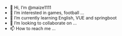 - 👋 Hi, I’m @maize1111
- 👀 I’m interested in games, football ...
- 🌱 I’m currently learning English, VUE and springboot
- 💞️ I’m looking to collaborate on ...
- 📫 How to reach me ...

<!---
maize1111/maize1111 is a ✨ special ✨ repository because its `README.md` (this file) appears on your GitHub profile.
You can click the Preview link to take a look at your changes.
--->
